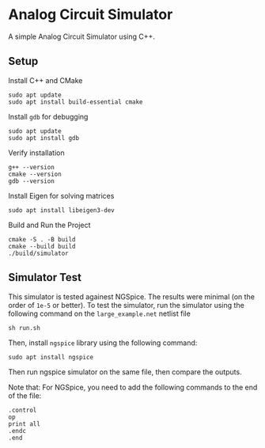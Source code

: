 # Analog Circuit Simulator

A simple Analog Circuit Simulator using C++.

## Setup

Install C++ and CMake

```shell
sudo apt update
sudo apt install build-essential cmake
```

Install `gdb` for debugging

```shell
sudo apt update
sudo apt install gdb
```

Verify installation

```shell
g++ --version
cmake --version
gdb --version
```

Install Eigen for solving matrices

```shell
sudo apt install libeigen3-dev
```

Build and Run the Project

```shell
cmake -S . -B build
cmake --build build
./build/simulator
```

## Simulator Test

This simulator is tested againest NGSpice. The results were minimal (on the order of `1e-5` or better). To test the simulator, run the simulator using the following command on the `large_example.net` netlist file

```shell
sh run.sh
```

Then, install `ngspice` library using the following command:

```shell
sudo apt install ngspice
```

Then run ngspice simulator on the same file, then compare the outputs.

Note that: For NGSpice, you need to add the following commands to the end of the file:

```shell
.control
op
print all
.endc
.end
```